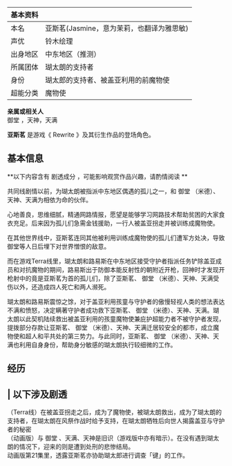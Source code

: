 |  **基本资料**  ||
|---|---|
|本名  |  亚斯茗(Jasmine，意为茉莉，也翻译为雅思敏)   |
|声优  |  铃木绘理   |
|出身地区  |  中东地区（推测）   |
|所属团体  |  瑚太朗的支持者   |
|身份  |  瑚太郎的支持者、被盖亚利用的前魔物使   |
|超能分类  |  魔物使   |
**亲属或相关人**  
御堂  ，天神，天满  
  
**亚斯茗** 是游戏《  Rewrite  》及其衍生作品的登场角色。

##  基本信息

**以下内容含有 剧透成分  ，可能影响观赏作品兴趣，请酌情阅读 **

共同线剧情以前，为瑚太朗被指派中东地区偶遇的孤儿之一，和  御堂  （米德）、天神、天满为相依为命的伙伴。

心地善良，思维细腻，精通网路情报，愿望是能够学习网路技术帮助贫困的大家食衣充足。后来因为孤儿们急需金钱援助，一行人被盖亚拐走并被训练成魔物使。

在其他世界线中，亚斯茗连同其他被利用训练成魔物使的孤儿们遭军方处决，导致御堂等人日后埋下对世界憎恨的敌意。

而在游戏Terra线里，瑚太朗和路易斯在中东地区接受守护者指派任务铲除盖亚成员和对抗魔物的期间，路易斯出于防御本能反射性的朝附近开枪，回神时才发现开枪射中的竟是亚斯茗为首的孤儿们，除了亚斯茗、
御堂  （米德）、天神、天满受伤以外，还造成四人死亡和两人濒死。

瑚太朗和路易斯震惊之馀，对于盖亚利用孩童与守护者的傲慢轻视人类的想法表达不满和愤怒，决定瞒著守护者成功救下亚斯茗、  御堂
（米德）、天神、天满。瑚太朗以此契机陆续救出被盖亚利用的孩童魔物使兼庇护超能力者不被守护者发现，提拨部分存款让亚斯茗、  御堂
（米德）、天神、天满迁居较安全的都市，成立魔物使和超人和平共处的第三势力。与此同时，亚斯茗、  御堂
（米德）、天神、天满也利用自身身份，帮助身分敏感的瑚太朗执行较细微的工作。

##  经历

|  以下涉及剧透  
---  
（Terra线）在被盖亚拐走之后，成为了魔物使，被瑚太朗救出，成为了瑚太朗的支持者，在瑚太朗在风祭作战时给予支持，在瑚太朗牺牲后向世人揭露盖亚与守护者的秘密
</br> （动画版）与  御堂  、天满、天神是旧识（游戏版中亦有暗示）。在没有遇到瑚太朗的情况下，迎来的则是遭到处刑的悲惨结局。 </br>
动画版第21集里，透露亚斯茗亦协助瑚太郎进行调查「键」的工作。 </br>

